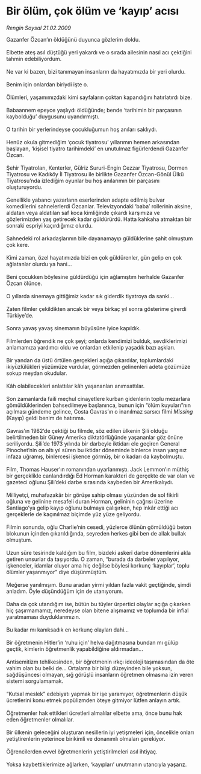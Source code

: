 # Bir ölüm, çok ölüm ve ‘kayıp’ acısı

*Rengin Soysal 21.02.2009*

<div class="taraf_structure_2col_1zq">
<div class="margen_n">



 <p>Gazanfer Özcan’ın öldüğünü duyunca gözlerim doldu. <br/><br/>Elbette ateş asıl düştüğü yeri yakardı ve o sırada ailesinin nasıl acı çektiğini tahmin edebiliyordum. <br/><br/>Ne var ki bazen, bizi tanımayan insanların da hayatımızda bir yeri olurdu. <br/><br/>Benim için onlardan biriydi işte o. <br/><br/>Ölümleri, yaşamımızdaki kimi sayfaların çoktan kapandığını hatırlatırdı bize. <br/><br/>Babaannem epeyce yaşlıydı öldüğünde; bende ‘tarihimin bir parçasının kaybolduğu’ duygusunu uyandırmıştı. <br/><br/>O tarihin bir yerlerindeyse çocukluğumun hoş anıları saklıydı. <br/><br/>Henüz okula gitmediğim ‘çocuk tiyatrosu’ yıllarımın hemen arkasından başlayan, ‘kişisel tiyatro tarihimdeki’ en unutulmaz figürlerdendi Gazanfer Özcan. <br/><br/>Şehir Tiyatroları, Kenterler, Gülriz Sururi-Engin Cezzar Tiyatrosu, Dormen Tiyatrosu ve Kadıköy İl Tiyatrosu ile birlikte Gazanfer Özcan-Gönül Ülkü Tiyatrosu’nda izlediğim oyunlar bu hoş anılarımın bir parçasını oluşturuyordu. <br/><br/>Genellikle yabancı yazarların eserlerinden adapte edilmiş bulvar komedilerini sahnelerlerdi Özcanlar. Televizyondaki ‘baba’ rollerinin aksine, aldatan veya aldatılan saf koca kimliğinde çıkardı karşımıza ve gözlerimizden yaş getirecek kadar güldürürdü. Hatta kahkaha atmaktan bir sonraki espriyi kaçırdığımız olurdu. <br/><br/>Sahnedeki rol arkadaşlarının bile dayanamayıp güldüklerine şahit olmuştum çok kere. <br/><br/>Kimi zaman, özel hayatımızda bizi en çok güldürenler, gün gelip en çok ağlatanlar olurdu ya hani... <br/><br/>Beni çocukken böylesine güldürdüğü için ağlamıştım herhalde Gazanfer Özcan ölünce. <br/><br/>O yıllarda sinemaya gittiğimiz kadar sık giderdik tiyatroya da sanki... <br/><br/>Zaten filmler çekildikten ancak bir veya birkaç yıl sonra gösterime girerdi Türkiye’de. <br/><br/>Sonra yavaş yavaş sinemanın büyüsüne iyice kapıldık. <br/><br/>Filmlerden öğrendik ne çok şeyi; onlarda kendimizi bulduk, sevdiklerimizi anlamamıza yardımcı oldu ve onlardan etkilenip yaşadık bazı aşkları. <br/><br/>Bir yandan da üstü örtülen gerçekleri açığa çıkardılar, toplumlardaki ikiyüzlülükleri yüzümüze vurdular, görmezden gelinenleri adeta gözümüze sokup meydan okudular. <br/><br/>Kâh olabilecekleri anlattılar kâh yaşananları anımsattılar. <br/><br/>Son zamanlarda faili meçhul cinayetlere kurban gidenlerin toplu mezarlara gömüldüklerinden bahsedilmeye başlanınca, bunun için “ölüm kuyuları”nın açılması gündeme gelince, Costa Gavras’ın o inanılmaz sarsıcı filmi <i>Missing</i> (Kayıp) geldi benim de hatırıma. <br/><br/>Gavras’ın 1982’de çektiği bu filmde, söz edilen ülkenin Şili olduğu belirtilmeden bir Güney Amerika diktatörlüğünde yaşananlar göz önüne seriliyordu. Şili’de 1973 yılında bir darbeyle iktidarı ele geçiren General Pinochet’nin on altı yıl süren bu iktidar döneminde binlerce insan yargısız infaza uğramış, binlercesi işkence görmüş, bir o kadarı da kaybolmuştu. <br/><br/>Film, Thomas Hauser’ın romanından uyarlanmıştı. Jack Lemmon’ın müthiş bir gerçeklikle canlandırdığı Ed Horman karakteri de gerçekte de var olan ve gazeteci oğlunu Şili’deki darbe sırasında kaybeden bir Amerikalıydı. <br/><br/>Milliyetçi, muhafazakâr bir görüşe sahip olması yüzünden de sol fikirli oğluna ve gelinine mesafeli duran Horman, gelininin çağrısı üzerine Santiago’ya gelip kayıp oğlunu bulmaya çalışırken, hep inkâr ettiği acı gerçeklerle de kaçınılmaz biçimde yüz yüze geliyordu. <br/><br/>Filmin sonunda, oğlu Charlie’nin cesedi, yüzlerce ölünün gömüldüğü beton blokunun içinden çıkarıldığında, seyreden herkes gibi ben de allak bullak olmuştum. <br/><br/>Uzun süre tesirinde kaldığım bu film, bizdeki askerî darbe dönemlerini akla getiren unsurlar da taşıyordu. O zaman, “burada da darbeler yapılıyor, işkenceler, idamlar oluyor ama hiç değilse böylesi korkunç ‘kayıplar’, toplu ölümler yaşanmıyor” diye düşünmüştüm. <br/><br/>Meğerse yanılmışım. Bunu aradan yirmi yıldan fazla vakit geçtiğinde, şimdi anladım. Öyle düşündüğüm için de utanıyorum. <br/><br/>Daha da çok utandığım ise, bütün bu tüyler ürpertici olaylar açığa çıkarken hiç şaşırmamamız, neredeyse olan bitene alışmamız ve toplumda bir infial yaratmaması duyduklarımızın. <br/><br/>Bu kadar mı kanıksadık en korkunç olayları dahi... <br/><br/>Bir öğretmenin Hitler’in ‘ruhu için’ helva dağıtmasına bundan mı gülüp geçtik, kimlerin öğretmenlik yapabildiğine aldırmadan... <br/><br/>Antisemitizm tehlikesinden, bir öğretmenin ırkçı ideoloji taşımasından da öte vahim olan bu belki de... Ortalama bir bilgi düzeyinden bile yoksun, sağdüşüncesi olmayan, sığ görüşlü insanların öğretmen olmasına izin veren sistemi sorgulamamak. <br/><br/>“Kutsal meslek” edebiyatı yapmak bir işe yaramıyor, öğretmenlerin düşük ücretlerini konu etmek popülizmden öteye gitmiyor lütfen anlayın artık. <br/><br/>Öğretmenler hak ettikleri ücretleri almalılar elbette ama, önce bunu hak eden öğretmenler olmalılar. <br/><br/>Bir ülkenin geleceğini oluşturan nesillerin iyi yetişmeleri için, öncelikle onları yetiştirenlerin yeterince birikimli ve donanımlı olmaları gerekiyor. <br/><br/>Öğrencilerden evvel öğretmenlerin yetiştirilmeleri asıl ihtiyaç. <br/><br/>Yoksa kaybettiklerimize ağlarken, ‘kayıpları’ unutmanın utancıyla yaşarız.</p>

<br/>


<div id="taraf_not">
</div>

</div>


</div>
